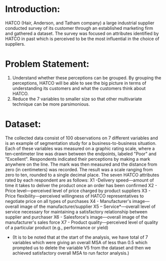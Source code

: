 
# Introduction:

HATCO (Hair, Anderson, and Tatham company) a large industrial supplier conducted survey of its customer through an established marketing firm and gathered a dataset. The survey
was focused on attributes identified by HATCO in past which is perceived to be the most influential in
the choice of suppliers.

# Problem Statement:

1. Understand whether these perceptions can be grouped. By grouping the perceptions, HATCO will
be able to see the big picture in terms of understanding its customers and what the customers think
about HATCO.
2. Reduce the 7 variables to smaller size so that other multivariate technique can be more
parsimonious.

# Dataset:

The collected data consist of 100 observations on 7 different variables and is an example of segmentation
study for a business-to-business situation.
Each of these variables was measured on a graphic rating scale, where a ten‐centimeter line was drawn
between the endpoints, labeled "Poor" and "Excellent". Respondents indicated their perceptions by
making a mark anywhere on the line. The mark was then measured and the distance from zero (in
centimeters) was recorded. The result was a scale ranging from zero to ten, rounded to a single decimal
place. The seven HATCO attributes rated by each respondent are as follows:
X1 -Delivery speed‐‐‐amount of time it takes to deliver the product once an order has been
confirmed
X2 - Price level‐‐‐perceived level of price charged by product suppliers
X3 - Price flexibility‐‐‐perceived willingness of HATCO representatives to negotiate price on all
types of purchases
X4 - Manufacturer's image‐‐‐overall image of the manufacturer/supplier
X5 – Service*‐‐‐overall level of service necessary for maintaining a satisfactory relationship
between supplier and purchaser
X6 - Salesforce's image‐‐‐overall image of the manufacturer's sales force
X7 - Product quality‐‐‐perceived level of quality of a particular product (e.g., performance or
yield)
* (It is to be noted that at the start of the analysis, we have total of 7 variables which were giving an overall
MSA of less than 0.5 which prompted us to delete the variable V5 from the dataset and then we achieved
satisfactory overall MSA to run factor analysis.)
